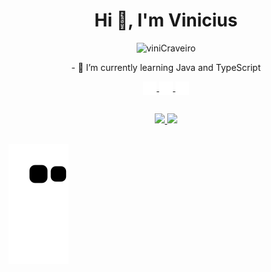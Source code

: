 <h1 align="center">Hi 👋, I'm Vinicius</h1>
<p align="center"> <img src="https://komarev.com/ghpvc/?username=viniCraveiro&label=Profile%20views&color=0e75b6&style=flat" alt="viniCraveiro"/> </p>
<p align="center">
- 🌱 I’m currently learning Java and TypeScript

</p>

<div align="center">
<a href="https://www.instagram.com/vinicraveiro" target="_blank"><img align="center" alt="Instagram" width="22px" src="https://github.com/Aakarsh-B/trying-repos/blob/master/insta.svg" />
<a href="https://twitter.com/vinicraveiro" target="_blank"><img align="center" alt="Twitter" width="22px" src="https://github.com/Aakarsh-B/trying-repos/blob/master/twitter.svg" />
<a href="https://www.linkedin.com/in/viniciuscraveiro/" target="_blank"><img align="center" alt="LinkedIn" width="22px" src="https://github.com/Aakarsh-B/trying-repos/blob/master/linkedin.svg" />
</div>

 ##
<p align="center">
<a href="https://github.com/viniCraveiro">
  <img height="180em" src="https://github-readme-stats-eight-theta.vercel.app/api?username=viniCraveiro&show_icons=true&theme=algolia&include_all_commits=true&count_private=true"/>
  <img height="180em" src="https://github-readme-stats-eight-theta.vercel.app/api/top-langs/?username=viniCraveiro&layout=compact&langs_count=8&theme=algolia"/>
</a>
 
 ##
  ![Snake animation](https://github.com/rafaballerini/rafaballerini/blob/output/github-contribution-grid-snake.svg)
